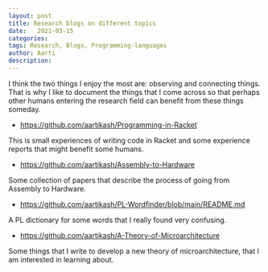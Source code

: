 ```yaml
---
layout: post
title: Research blogs on different topics 
date:   2021-03-15
categories:
tags: Research, Blogs, Programming-languages
author: Aarti
description: 
---
```


<!--more-->

  
I think the two things I enjoy the most are: observing and connecting things. 
That is why I like to document the things that I come across so that perhaps 
other humans entering the research field can benefit from these things someday. 

- https://github.com/aartikash/Programming-in-Racket

This is small experiences of writing code in Racket and some experience reports
that might benefit some humans. 

- https://github.com/aartikash/Assembly-to-Hardware

Some collection of papers that describe the process of going from Assembly to 
Hardware. 

- https://github.com/aartikash/PL-Wordfinder/blob/main/README.md

A PL dictionary for some words that I really found very confusing. 

- https://github.com/aartikash/A-Theory-of-Microarchitecture

Some things that I write to develop a new theory of microarchitecture, 
that I am interested in learning about. 












